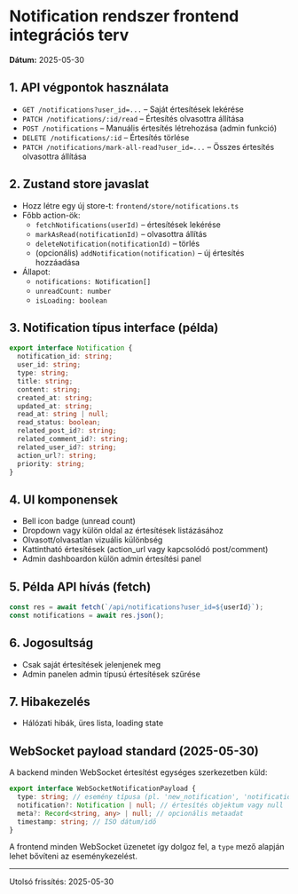 # Notification rendszer frontend integrációs terv

**Dátum:** 2025-05-30

## 1. API végpontok használata

- `GET /notifications?user_id=...` – Saját értesítések lekérése
- `PATCH /notifications/:id/read` – Értesítés olvasottra állítása
- `POST /notifications` – Manuális értesítés létrehozása (admin funkció)
- `DELETE /notifications/:id` – Értesítés törlése
- `PATCH /notifications/mark-all-read?user_id=...` – Összes értesítés olvasottra állítása

## 2. Zustand store javaslat

- Hozz létre egy új store-t: `frontend/store/notifications.ts`
- Főbb action-ök:
  - `fetchNotifications(userId)` – értesítések lekérése
  - `markAsRead(notificationId)` – olvasottra állítás
  - `deleteNotification(notificationId)` – törlés
  - (opcionális) `addNotification(notification)` – új értesítés hozzáadása
- Állapot:
  - `notifications: Notification[]`
  - `unreadCount: number`
  - `isLoading: boolean`

## 3. Notification típus interface (példa)

```ts
export interface Notification {
  notification_id: string;
  user_id: string;
  type: string;
  title: string;
  content: string;
  created_at: string;
  updated_at: string;
  read_at: string | null;
  read_status: boolean;
  related_post_id?: string;
  related_comment_id?: string;
  related_user_id?: string;
  action_url?: string;
  priority: string;
}
```

## 4. UI komponensek

- Bell icon badge (unread count)
- Dropdown vagy külön oldal az értesítések listázásához
- Olvasott/olvasatlan vizuális különbség
- Kattintható értesítések (action_url vagy kapcsolódó post/comment)
- Admin dashboardon külön admin értesítési panel

## 5. Példa API hívás (fetch)

```ts
const res = await fetch(`/api/notifications?user_id=${userId}`);
const notifications = await res.json();
```

## 6. Jogosultság

- Csak saját értesítések jelenjenek meg
- Admin panelen admin típusú értesítések szűrése

## 7. Hibakezelés

- Hálózati hibák, üres lista, loading state

## WebSocket payload standard (2025-05-30)

A backend minden WebSocket értesítést egységes szerkezetben küld:

```ts
export interface WebSocketNotificationPayload {
  type: string; // esemény típusa (pl. 'new_notification', 'notification_read')
  notification?: Notification | null; // értesítés objektum vagy null
  meta?: Record<string, any> | null; // opcionális metaadat
  timestamp: string; // ISO dátum/idő
}
```

A frontend minden WebSocket üzenetet így dolgoz fel, a `type` mező alapján lehet bővíteni az eseménykezelést.

---

Utolsó frissítés: 2025-05-30
